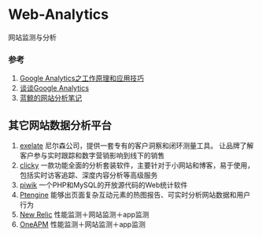 # Web-Analytics
网站监测与分析

### 参考 ###

1. [Google Analytics之工作原理和应用技巧](http://www.drupal001.com/2012/04/google-analytics-mechanism/)
2. [谈谈Google Analytics](http://yansong.me/2013/09/17/talk-about-Google-Analytics.html)
3. [蓝鲸的网站分析笔记](http://bluewhale.cc/?s=Google)

## 其它网站数据分析平台

1. [exelate](http://exelate.com/) 尼尔森公司，提供一套专有的客户洞察和闭环测量工具。 让品牌了解客户参与实时跟踪和数字营销影响到线下的销售
2. [clicky](http://clicky.com/)  一款功能全面的分析套装软件，主要针对于小网站和博客，易于使用，包括实时访客追踪、深度内容分析等高级服务
3. [piwik](http://piwik.org/)  一个PHP和MySQL的开放源代码的Web统计软件
4. [Ptengine](https://www.ptengine.com/)  能够出页面复杂互动元素的热图报告、可实时分析网站数据和用户行为
5. [New Relic](https://newrelic.com/) 性能监测＋网站监测＋app监测
6. [OneAPM](https://www.oneapm.com/) 性能监测＋网站监测＋app监测
   
### 
